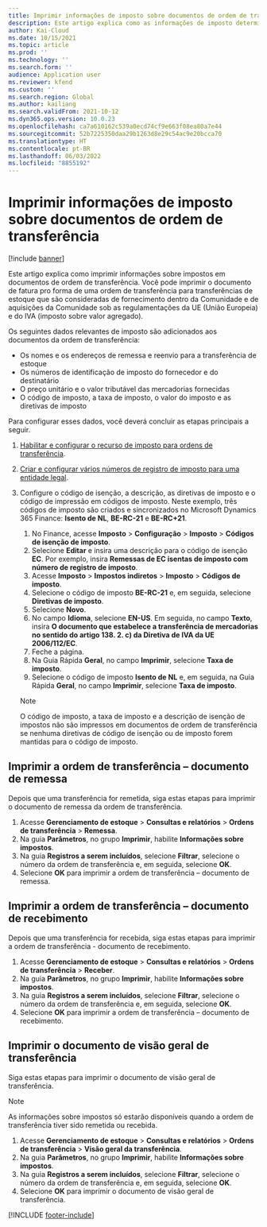 ```yaml
---
title: Imprimir informações de imposto sobre documentos de ordem de transferência
description: Este artigo explica como as informações de imposto determinadas pelo serviço de cálculo de imposto podem ser impressas em documentos de ordem de transferência.
author: Kai-Cloud
ms.date: 10/15/2021
ms.topic: article
ms.prod: ''
ms.technology: ''
ms.search.form: ''
audience: Application user
ms.reviewer: kfend
ms.custom: ''
ms.search.region: Global
ms.author: kailiang
ms.search.validFrom: 2021-10-12
ms.dyn365.ops.version: 10.0.23
ms.openlocfilehash: ca7a610162c539a0ecd74cf9e663f08ea80a7e44
ms.sourcegitcommit: 52b7225350daa29b1263d8e29c54ac9e20bcca70
ms.translationtype: HT
ms.contentlocale: pt-BR
ms.lasthandoff: 06/03/2022
ms.locfileid: "8855192"
---
```

# <a name="print-tax-information-on-transfer-order-documents"></a>Imprimir informações de imposto sobre documentos de ordem de transferência

[!include [banner](../../includes/banner.md)]

Este artigo explica como imprimir informações sobre impostos em documentos de ordem de transferência. Você pode imprimir o documento de fatura pro forma de uma ordem de transferência para transferências de estoque que são consideradas de fornecimento dentro da Comunidade e de aquisições da Comunidade sob as regulamentações da UE (União Europeia) e do IVA (imposto sobre valor agregado). 

Os seguintes dados relevantes de imposto são adicionados aos documentos da ordem de transferência:

- Os nomes e os endereços de remessa e reenvio para a transferência de estoque
- Os números de identificação de imposto do fornecedor e do destinatário
- O preço unitário e o valor tributável das mercadorias fornecidas
- O código de imposto, a taxa de imposto, o valor do imposto e as diretivas de imposto

Para configurar esses dados, você deverá concluir as etapas principais a seguir.

1. [Habilitar e configurar o recurso de imposto para ordens de transferência](tasks/Tax-feature-support-for-transfer-order.md).
2. [Criar e configurar vários números de registro de imposto para uma entidade legal](emea-multiple-vat-registration-numbers.md).
3. Configure o código de isenção, a descrição, as diretivas de imposto e o código de impressão em códigos de imposto. Neste exemplo, três códigos de imposto são criados e sincronizados no Microsoft Dynamics 365 Finance: **Isento de NL**, **BE-RC-21** e **BE-RC+21**.

    1. No Finance, acesse **Imposto** \> **Configuração** \> **Imposto** \> **Códigos de isenção de imposto**.
    2. Selecione **Editar** e insira uma descrição para o código de isenção **EC**. Por exemplo, insira **Remessas de EC isentas de imposto com número de registro de imposto**.
    3. Acesse **Imposto** \> **Impostos indiretos** \> **Imposto** \> **Códigos de imposto**.
    4. Selecione o código de imposto **BE-RC-21** e, em seguida, selecione **Diretivas de imposto**.
    5. Selecione **Novo**.
    6. No campo **Idioma**, selecione **EN-US**. Em seguida, no campo **Texto**, insira **O documento que estabelece a transferência de mercadorias no sentido do artigo 138. 2. c) da Diretiva de IVA da UE 2006/112/EC**.
    7. Feche a página.
    8. Na Guia Rápida **Geral**, no campo **Imprimir**, selecione **Taxa de imposto**.
    8. Selecione o código de imposto **Isento de NL** e, em seguida, na Guia Rápida **Geral**, no campo **Imprimir**, selecione **Taxa de imposto**.

    > [!NOTE] 
    > O código de imposto, a taxa de imposto e a descrição de isenção de impostos não são impressos em documentos de ordem de transferência se nenhuma diretivas de código de isenção ou de imposto forem mantidas para o código de imposto.

## <a name="print-the-transfer-order---shipment-document"></a>Imprimir a ordem de transferência – documento de remessa

Depois que uma transferência for remetida, siga estas etapas para imprimir o documento de remessa da ordem de transferência.

1. Acesse **Gerenciamento de estoque** \> **Consultas e relatórios** \> **Ordens de transferência** \> **Remessa**.
2. Na guia **Parâmetros**, no grupo **Imprimir**, habilite **Informações sobre impostos**.
3. Na guia **Registros a serem incluídos**, selecione **Filtrar**, selecione o número da ordem de transferência e, em seguida, selecione **OK**.
4. Selecione **OK** para imprimir a ordem de transferência – documento de remessa.

## <a name="print-the-transfer-order---receipt-document"></a>Imprimir a ordem de transferência – documento de recebimento

Depois que uma transferência for recebida, siga estas etapas para imprimir a ordem de transferência - documento de recebimento.

1. Acesse **Gerenciamento de estoque** \> **Consultas e relatórios** \> **Ordens de transferência** \> **Receber**.
2. Na guia **Parâmetros**, no grupo **Imprimir**, habilite **Informações sobre impostos**.
3. Na guia **Registros a serem incluídos**, selecione **Filtrar**, selecione o número da ordem de transferência e, em seguida, selecione **OK**.
4. Selecione **OK** para imprimir a ordem de transferência – documento de recebimento.

## <a name="print-the-transfer-overview-document"></a>Imprimir o documento de visão geral de transferência

Siga estas etapas para imprimir o documento de visão geral de transferência.

> [!NOTE]
> As informações sobre impostos só estarão disponíveis quando a ordem de transferência tiver sido remetida ou recebida.

1. Acesse **Gerenciamento de estoque** \> **Consultas e relatórios** \> **Ordens de transferência** \> **Visão geral da transferência**.
2. Na guia **Parâmetros**, no grupo **Imprimir**, habilite **Informações sobre impostos**.
3. Na guia **Registros a serem incluídos**, selecione **Filtrar**, selecione o número da ordem de transferência e, em seguida, selecione **OK**.
4. Selecione **OK** para imprimir o documento de visão geral de transferência.

[!INCLUDE [footer-include](../../includes/footer-banner.md)]
